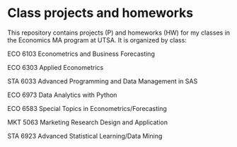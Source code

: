 # Class projects and homeworks
This repository contains projects (P) and homeworks (HW) for my classes in the Economics MA program at UTSA. It is organized by class:

ECO 6103 Econometrics and Business Forecasting

ECO 6303 Applied Econometrics	 

STA 6033 Advanced Programming and Data Management in SAS	

ECO 6973 Data Analytics with Python

ECO 6583 Special Topics in Econometrics/Forecasting	

MKT 5063 Marketing Research Design and Application

STA 6923 Advanced Statistical Learning/Data Mining


